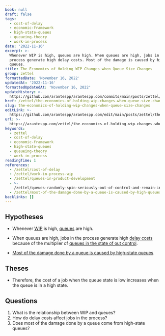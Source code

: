 ```yaml
---
book: null
draft: false
tags:
  - cost-of-delay
  - economic-framework
  - high-state-queues
  - queueing-theory
  - work-in-process
date: '2022-11-16'
excerpt: >-
  Whenever WIP is high, queues are high. When queues are high, jobs in the
  process generate high delay costs. Most of the damage is caused by high-state
  queues.
title: The Economics of Holding WIP Changes when Queue Size Changes
group: zettel
formattedDate: 'November 16, 2022'
updatedAt: '2022-11-16'
formattedUpdatedAt: 'November 16, 2022'
updateHistory: >-
  https://github.com/arantespp/arantespp.com/commits/main/posts/zettel/the-economics-of-holding-wip-changes-when-queue-size-changes.md
href: /zettel/the-economics-of-holding-wip-changes-when-queue-size-changes
slug: the-economics-of-holding-wip-changes-when-queue-size-changes
editLink: >-
  https://github.com/arantespp/arantespp.com/edit/main/posts/zettel/the-economics-of-holding-wip-changes-when-queue-size-changes.md
url: >-
  https://arantespp.com/zettel/the-economics-of-holding-wip-changes-when-queue-size-changes
keywords:
  - zettel
  - cost-of-delay
  - economic-framework
  - high-state-queues
  - queueing-theory
  - work-in-process
readingTime: 1
references:
  - /zettel/cost-of-delay
  - /zettel/work-in-process-wip
  - /zettel/queues-in-product-development
  - >-
    /zettel/queues-randomly-spin-seriously-out-of-control-and-remain-in-this-state-for-long-periods
  - /zettel/most-of-the-damage-done-by-a-queue-is-caused-by-high-queues-states
backlinks: []
---
```


## Hypotheses

- Whenever [WIP](/zettel/work-in-process-wip) is high, [queues](/zettel/queues-in-product-development) are high.

- When queues are high, jobs in the process generate high [delay costs](/zettel/cost-of-delay) because of the multiplier of [queues in the state of out control](/zettel/queues-randomly-spin-seriously-out-of-control-and-remain-in-this-state-for-long-periods).

- [Most of the damage done by a queue is caused by high-state queues](/zettel/most-of-the-damage-done-by-a-queue-is-caused-by-high-queues-states).

## Theses

- Therefore, the cost of a job when the queue state is low increases when the queue is in a high state.

## Questions

1. What is the relationship between WIP and queues?
2. How do delay costs affect jobs in the process?
3. Does most of the damage done by a queue come from high-state queues?
